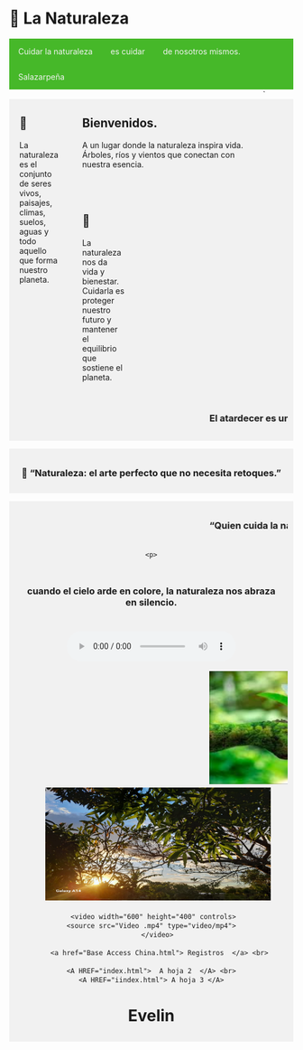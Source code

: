 
<!DOCTYPE html>
<html lang="en">

<head>
  <meta charset="UTF-8" />
  <meta name="viewport" content="width=device-width, initial-scale=1.0" />
  <title>NATURRALEZA</title>
  <style>
    body {
      margin: 0;
    }

    .header {
      padding: 5,0px;
      background-color: #b91d85;
      text-align: center  ;
    }

    /* estilo parar la base del menu */
    .topnav {
      overflow: hidden;
      background-color: #46b829;
    }

    /* Enlaces del menu */
    .topnav a {
      float: left;
 display: block;
      color: #F2F2F2;
      text-align: center;
      padding: 14px 16px;
      text-decoration: none;
    }

    /* Animacion para el menu */
    .topnav a:hover {
      background-color: #ddd;
      color: black
    }

    /* Estilo para columnas */
    .row__column {
      float: left;
      padding: 18px;
    }

    .row__column.side {
      width: 15%;
    }

    .row__column.middle {
    width: 60%;
    }

    /* Contenido deje de ser flotante */
    .row::after {
      content: "";
      display: table;
      clear: both;
    }

    /* Plantilla responsiva */
    @media screen and (max-width: 600px) {
      .row__column {
        width: 100%;
      }
    }

    /* Pie de pagina */
    .footer {
      background-color: #f1f1f1;
      padding: 10px;
      text-align: center;
      
    }
    
    <link rel="stylesheet" type="text/css" href="css/estilo.css" /> 
    
  </style>
</head>

<body>
  <!-- Definimos el area del encabezado -->
  <div class="header">
      <h1>🌿 La Naturaleza</h1>
  </div>

  <!-- Crear el menu -->
  <div class="topnav">
    <a href="https://www.mined.gob.sv/" >Cuidar la naturaleza</a>
            <!--p align="rigth">MINED -->
    <a href="#"> es cuidar</a>
    <a href="#">de nosotros mismos.</a>
    <a href="https://www.nintendo.com/us/">Salazarpeña</a>
    <a href=""></a>
  </div>
  <!-- cuerpo de la pagina -->
  <div class="row">`
    <div class="row__column side">
      <h2>🌿 </h2>
      <p> La naturaleza es el conjunto de seres vivos, paisajes, climas, suelos, aguas y todo aquello que forma nuestro planeta.</p>
    </div>
    <div class="row__column middle">
      <h2>Bienvenidos.</h2>
      <p> A un lugar donde la naturaleza inspira vida. Árboles, ríos y vientos que conectan con nuestra esencia.</p>
    </div>
    <div class="row__column side">
      <h2>🍃
</h2>
      <p>La naturaleza nos da vida y bienestar. Cuidarla es proteger nuestro futuro y mantener el equilibrio que sostiene el planeta.</p>
    </div>
  </div>
  <!-- inicio del piede de pagina -->
  <div class="footer">
   <marquee> <p> <h3>El atardecer es uno de los espectáculos más hermosos que nos regala la naturaleza. </h3> </p></marquee>
  </div>
  <p>
  
  <div class="footer">
    <p> <h3>🌱
“Naturaleza: el arte perfecto que no necesita retoques.”</h3> </p>
  </div>
  </p>
 <p>  <div class="footer">
   <MARQUEE> <p>  <h3>“Quien cuida la naturaleza, cuida su futuro.”
 </h3> </p>
  </div>
  </p></MARQUEE>

    <p>
  
  <div class="footer">
    <p> <h3>cuando el cielo arde en colore, la naturaleza nos abraza en silencio. </h3> </p>
  </div>
  </p>
   
  
  <audio controls> <source src="Audio .mp3" type="Audio/mp3"> Tu navegador no soporta audio HTML5. </audio>
 
  <marquee> <img src="arbol.png" width="400" height="200"/> </marquee>
  <marquee behavior="alternate"> <img src="Imagen .png" width="400" height="200"  onmouseOver="this.src='nip2.jpg'" onmouseOut= "this.src='Cari2.png'"/> </marquee>

     <video width="600" height="400" controls>
    <source src="Video .mp4" type="video/mp4">
       </video>
       
         <a href="Base Access China.html"> Registros  </a> <br> 
    
    <A HREF="index.html">  A hoja 2  </A> <br>
    <A HREF="iindex.html"> A hoja 3 </A>
  
  </body>

</html>



# Evelin
